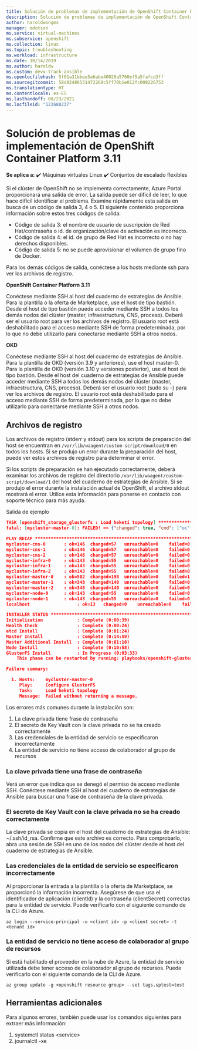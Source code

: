 ```yaml
---
title: Solución de problemas de implementación de OpenShift Container Platform 3.11
description: Solución de problemas de implementación de OpenShift Container Platform 3.11.
author: haroldwongms
manager: mdotson
ms.service: virtual-machines
ms.subservice: openshift
ms.collection: linux
ms.topic: troubleshooting
ms.workload: infrastructure
ms.date: 10/14/2019
ms.author: haroldw
ms.custom: devx-track-ansible
ms.openlocfilehash: 5f01a31bbee5a6abe40020a5760ef5a5fafcd3ff
ms.sourcegitcommit: 58d82486531472268c5ff70b1e012fc008226753
ms.translationtype: HT
ms.contentlocale: es-ES
ms.lasthandoff: 08/23/2021
ms.locfileid: "122688237"
---
```

# <a name="troubleshoot-openshift-container-platform-311-deployment-in-azure"></a>Solución de problemas de implementación de OpenShift Container Platform 3.11

**Se aplica a:** :heavy_check_mark: Máquinas virtuales Linux :heavy_check_mark: Conjuntos de escalado flexibles 

Si el clúster de OpenShift no se implementa correctamente, Azure Portal proporcionará una salida de error. La salida puede ser difícil de leer, lo que hace difícil identificar el problema. Examine rápidamente esta salida en busca de un código de salida 3, 4 o 5. El siguiente contenido proporciona información sobre estos tres códigos de salida:

- Código de salida 3: el nombre de usuario de suscripción de Red Hat/contraseña o id. de organización/clave de activación es incorrecto.
- Código de salida 4: el id. de grupo de Red Hat es incorrecto o no hay derechos disponibles.
- Código de salida 5: no se puede aprovisionar el volumen de grupo fino de Docker.

Para los demás códigos de salida, conéctese a los hosts mediante ssh para ver los archivos de registro.

**OpenShift Container Platform 3.11**

Conéctese mediante SSH al host del cuaderno de estrategias de Ansible. Para la plantilla o la oferta de Marketplace, use el host de tipo bastión. Desde el host de tipo bastión puede acceder mediante SSH a todos los demás nodos del clúster (master, infraestructura, CNS, proceso). Deberá ser el usuario root para ver los archivos de registro. El usuario root está deshabilitado para el acceso mediante SSH de forma predeterminada, por lo que no debe utilizarlo para conectarse mediante SSH a otros nodos.

**OKD**

Conéctese mediante SSH al host del cuaderno de estrategias de Ansible. Para la plantilla de OKD (versión 3.9 y anteriores), use el host master-0. Para la plantilla de OKD (versión 3.10 y versiones posterior), use el host de tipo bastión. Desde el host del cuaderno de estrategias de Ansible puede acceder mediante SSH a todos los demás nodos del clúster (master, infraestructura, CNS, proceso). Deberá ser el usuario root (sudo su -) para ver los archivos de registro. El usuario root está deshabilitado para el acceso mediante SSH de forma predeterminada, por lo que no debe utilizarlo para conectarse mediante SSH a otros nodos.

## <a name="log-files"></a>Archivos de registro

Los archivos de registro (stderr y stdout) para los scripts de preparación del host se encuentran en `/var/lib/waagent/custom-script/download/0` en todos los hosts. Si se produjo un error durante la preparación del host, puede ver estos archivos de registro para determinar el error.

Si los scripts de preparación se han ejecutado correctamente, deberá examinar los archivos de registro del directorio `/var/lib/waagent/custom-script/download/1` del host del cuaderno de estrategias de Ansible. Si se produjo el error durante la instalación actual de OpenShift, el archivo stdout mostrará el error. Utilice esta información para ponerse en contacto con soporte técnico para más ayuda.

Salida de ejemplo

```json
TASK [openshift_storage_glusterfs : Load heketi topology] **********************
fatal: [mycluster-master-0]: FAILED! => {"changed": true, "cmd": ["oc", "--config=/tmp/openshift-glusterfs-ansible-IbhnUM/admin.kubeconfig", "rsh", "--namespace=glusterfs", "deploy-heketi-storage-1-d9xl5", "heketi-cli", "-s", "http://localhost:8080", "--user", "admin", "--secret", "VuoJURT0/96E42Vv8+XHfsFpSS8R20rH1OiMs3OqARQ=", "topology", "load", "--json=/tmp/openshift-glusterfs-ansible-IbhnUM/topology.json", "2>&1"], "delta": "0:00:21.477831", "end": "2018-05-20 02:49:11.912899", "failed": true, "failed_when_result": true, "rc": 0, "start": "2018-05-20 02:48:50.435068", "stderr": "", "stderr_lines": [], "stdout": "Creating cluster ... ID: 794b285745b1c5d7089e1c5729ec7cd2\n\tAllowing file volumes on cluster.\n\tAllowing block volumes on cluster.\n\tCreating node mycluster-cns-0 ... ID: 45f1a3bfc20a4196e59ebb567e0e02b4\n\t\tAdding device /dev/sdd ... OK\n\t\tAdding device /dev/sde ... OK\n\t\tAdding device /dev/sdf ... OK\n\tCreating node mycluster-cns-1 ... ID: 596f80d7bbd78a1ea548930f23135131\n\t\tAdding device /dev/sdc ... Unable to add device: Unable to execute command on glusterfs-storage-4zc42:   Device /dev/sdc excluded by a filter.\n\t\tAdding device /dev/sde ... OK\n\t\tAdding device /dev/sdd ... OK\n\tCreating node mycluster-cns-2 ... ID: 42c0170aa2799559747622acceba2e3f\n\t\tAdding device /dev/sde ... OK\n\t\tAdding device /dev/sdf ... OK\n\t\tAdding device /dev/sdd ... OK", "stdout_lines": ["Creating cluster ... ID: 794b285745b1c5d7089e1c5729ec7cd2", "\tAllowing file volumes on cluster.", "\tAllowing block volumes on cluster.", "\tCreating node mycluster-cns-0 ... ID: 45f1a3bfc20a4196e59ebb567e0e02b4", "\t\tAdding device /dev/sdd ... OK", "\t\tAdding device /dev/sde ... OK", "\t\tAdding device /dev/sdf ... OK", "\tCreating node mycluster-cns-1 ... ID: 596f80d7bbd78a1ea548930f23135131", "\t\tAdding device /dev/sdc ... Unable to add device: Unable to execute command on glusterfs-storage-4zc42:   Device /dev/sdc excluded by a filter.", "\t\tAdding device /dev/sde ... OK", "\t\tAdding device /dev/sdd ... OK", "\tCreating node mycluster-cns-2 ... ID: 42c0170aa2799559747622acceba2e3f", "\t\tAdding device /dev/sde ... OK", "\t\tAdding device /dev/sdf ... OK", "\t\tAdding device /dev/sdd ... OK"]}

PLAY RECAP *********************************************************************
mycluster-cns-0       : ok=146  changed=57   unreachable=0    failed=0   
mycluster-cns-1       : ok=146  changed=57   unreachable=0    failed=0   
mycluster-cns-2       : ok=146  changed=57   unreachable=0    failed=0   
mycluster-infra-0     : ok=143  changed=55   unreachable=0    failed=0   
mycluster-infra-1     : ok=143  changed=55   unreachable=0    failed=0   
mycluster-infra-2     : ok=143  changed=55   unreachable=0    failed=0   
mycluster-master-0    : ok=502  changed=198  unreachable=0    failed=1   
mycluster-master-1    : ok=348  changed=140  unreachable=0    failed=0   
mycluster-master-2    : ok=348  changed=140  unreachable=0    failed=0   
mycluster-node-0      : ok=143  changed=55   unreachable=0    failed=0   
mycluster-node-1      : ok=143  changed=55   unreachable=0    failed=0   
localhost                  : ok=13   changed=0    unreachable=0    failed=0   

INSTALLER STATUS ***************************************************************
Initialization             : Complete (0:00:39)
Health Check               : Complete (0:00:24)
etcd Install               : Complete (0:01:24)
Master Install             : Complete (0:14:59)
Master Additional Install  : Complete (0:01:10)
Node Install               : Complete (0:10:58)
GlusterFS Install          : In Progress (0:03:33)
    This phase can be restarted by running: playbooks/openshift-glusterfs/config.yml

Failure summary:

  1. Hosts:    mycluster-master-0
     Play:     Configure GlusterFS
     Task:     Load heketi topology
     Message:  Failed without returning a message.
```

Los errores más comunes durante la instalación son:

1. La clave privada tiene frase de contraseña
2. El secreto de Key Vault con la clave privada no se ha creado correctamente
3. Las credenciales de la entidad de servicio se especificaron incorrectamente
4. La entidad de servicio no tiene acceso de colaborador al grupo de recursos

### <a name="private-key-has-a-passphrase"></a>La clave privada tiene una frase de contraseña

Verá un error que indica que se denegó el permiso de acceso mediante SSH. Conéctese mediante SSH al host del cuaderno de estrategias de Ansible para buscar una frase de contraseña de la clave privada.

### <a name="key-vault-secret-with-private-key-wasnt-created-correctly"></a>El secreto de Key Vault con la clave privada no se ha creado correctamente

La clave privada se copia en el host del cuaderno de estrategias de Ansible: ~/.ssh/id_rsa. Confirme que este archivo es correcto. Para comprobarlo, abra una sesión de SSH en uno de los nodos del clúster desde el host del cuaderno de estrategias de Ansible.

### <a name="service-principal-credentials-were-entered-incorrectly"></a>Las credenciales de la entidad de servicio se especificaron incorrectamente

Al proporcionar la entrada a la plantilla o la oferta de Marketplace, se proporcionó la información incorrecta. Asegúrese de que usa el identificador de aplicación (clientId) y la contraseña (clientSecret) correctas para la entidad de servicio. Puede verificarlo con el siguiente comando de la CLI de Azure.

```azurecli
az login --service-principal -u <client id> -p <client secret> -t <tenant id>
```

### <a name="service-principal-doesnt-have-contributor-access-to-the-resource-group"></a>La entidad de servicio no tiene acceso de colaborador al grupo de recursos

Si está habilitado el proveedor en la nube de Azure, la entidad de servicio utilizada debe tener acceso de colaborador al grupo de recursos. Puede verificarlo con el siguiente comando de la CLI de Azure.

```azurecli
az group update -g <openshift resource group> --set tags.sptest=test
```

## <a name="additional-tools"></a>Herramientas adicionales

Para algunos errores, también puede usar los comandos siguientes para extraer más información:

1. systemctl status \<service>
2. journalctl -xe
